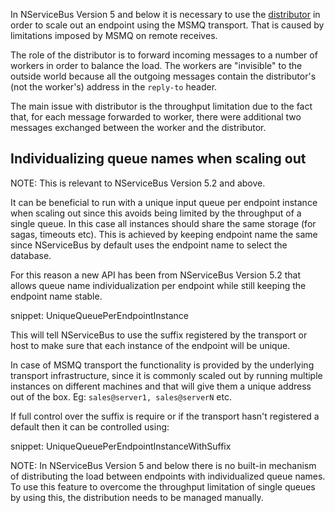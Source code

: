 
In NServiceBus Version 5 and below it is necessary to use the [distributor](/nservicebus/msmq/distributor/) in order to scale out an endpoint using the MSMQ transport. That is caused by limitations imposed by MSMQ on remote receives.

The role of the distributor is to forward incoming messages to a number of workers in order to balance the load. The workers are "invisible" to the outside world because all the outgoing messages contain the distributor's (not the worker's) address in the `reply-to` header.

The main issue with distributor is the throughput limitation due to the fact that, for each message forwarded to worker, there were additional two messages exchanged between the worker and the distributor.


##  Individualizing queue names when scaling out

NOTE: This is relevant to NServiceBus Version 5.2 and above.

It can be beneficial to run with a unique input queue per endpoint instance when scaling out since this avoids being limited by the throughput of a single queue. In this case all instances should share the same storage (for sagas, timeouts etc). This is achieved by keeping endpoint name the same since NServiceBus by default uses the endpoint name to select the database.

For this reason a new API has been from NServiceBus Version 5.2 that allows queue name individualization per endpoint while still keeping the endpoint name stable.

snippet: UniqueQueuePerEndpointInstance

This will tell NServiceBus to use the suffix registered by the transport or host to make sure that each instance of the endpoint will be unique. 

In case of MSMQ transport the functionality is provided by the underlying transport infrastructure, since it is commonly scaled out by running multiple instances on different machines and that will give them a unique address out of the box. Eg: `sales@server1, sales@serverN` etc.

If full control over the suffix is require or if the transport hasn't registered a default then it can be controlled using:

snippet: UniqueQueuePerEndpointInstanceWithSuffix

NOTE: In NServiceBus Version 5 and below there is no built-in mechanism of distributing the load between endpoints with individualized queue names. To use this feature to overcome the throughput limitation of single queues by using this, the distribution needs to be managed manually.
